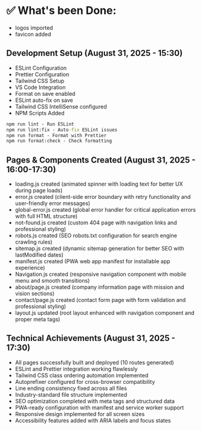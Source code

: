 # ✅ What's been Done:

- logos imported
- favicon added

## Development Setup (August 31, 2025 - 15:30)

- ESLint Configuration
- Prettier Configuration
- Tailwind CSS Setup
- VS Code Integration
- Format on save enabled
- ESLint auto-fix on save
- Tailwind CSS IntelliSense configured
- NPM Scripts Added

```cmd
npm run lint - Run ESLint
npm run lint:fix - Auto-fix ESLint issues
npm run format - Format with Prettier
npm run format:check - Check formatting
```

## Pages & Components Created (August 31, 2025 - 16:00-17:30)

- loading.js created (animated spinner with loading text for better UX during page loads)
- error.js created (client-side error boundary with retry functionality and user-friendly error messages)
- global-error.js created (global error handler for critical application errors with full HTML structure)
- not-found.js created (custom 404 page with navigation links and professional styling)
- robots.js created (SEO robots.txt configuration for search engine crawling rules)
- sitemap.js created (dynamic sitemap generation for better SEO with lastModified dates)
- manifest.js created (PWA web app manifest for installable app experience)
- Navigation.js created (responsive navigation component with mobile menu and smooth transitions)
- about/page.js created (company information page with mission and vision sections)
- contact/page.js created (contact form page with form validation and professional styling)
- layout.js updated (root layout enhanced with navigation component and proper meta tags)

## Technical Achievements (August 31, 2025 - 17:30)

- All pages successfully built and deployed (10 routes generated)
- ESLint and Prettier integration working flawlessly
- Tailwind CSS class ordering automation implemented
- Autoprefixer configured for cross-browser compatibility
- Line ending consistency fixed across all files
- Industry-standard file structure implemented
- SEO optimization completed with meta tags and structured data
- PWA-ready configuration with manifest and service worker support
- Responsive design implemented for all screen sizes
- Accessibility features added with ARIA labels and focus states
